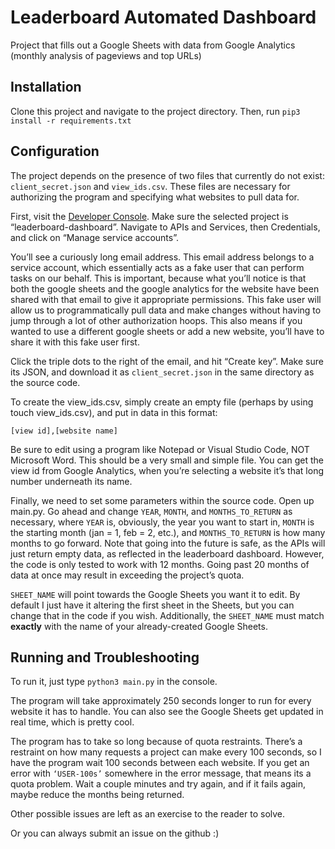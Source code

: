 # Leaderboard Automated Dashboard
Project that fills out a Google Sheets with data from Google Analytics (monthly analysis of pageviews and top URLs)

## Installation
Clone this project and navigate to the project directory. Then, run `pip3 install -r requirements.txt`

## Configuration
The project depends on the presence of two files that currently do not exist: `client_secret.json` and `view_ids.csv`. These files are necessary for authorizing the program and specifying what websites to pull data for. 

First, visit the [Developer Console](https://console.developers.google.com/). Make sure the selected project is “leaderboard-dashboard”. Navigate to APIs and Services, then Credentials, and click on “Manage service accounts”. 

You’ll see a curiously long email address. This email address belongs to a service account, which essentially acts as a fake user that can perform tasks on our behalf. This is important, because what you’ll notice is that both the google sheets and the google analytics for the website have been shared with that email to give it appropriate permissions. This fake user will allow us to programmatically pull data and make changes without having to jump through a lot of other authorization hoops. This also means if you wanted to use a different google sheets or add a new website, you’ll have to share it with this fake user first. 

Click the triple dots to the right of the email, and hit “Create key”. Make sure its JSON, and download it as `client_secret.json` in the same directory as the source code. 

To create the view_ids.csv, simply create an empty file (perhaps by using touch view_ids.csv), and put in data in this format:
```
[view id],[website name]
```
Be sure to edit using a program like Notepad or Visual Studio Code, NOT Microsoft Word. This should be a very small and simple file. You can get the view id from Google Analytics, when you’re selecting a website it’s that long number underneath its name. 

Finally, we need to set some parameters within the source code. Open up main.py. Go ahead and change `YEAR`, `MONTH`, and `MONTHS_TO_RETURN` as necessary, where `YEAR` is, obviously, the year you want to start in, `MONTH` is the starting month (jan = 1, feb = 2, etc.), and `MONTHS_TO_RETURN` is how many months to go forward. Note that going into the future is safe, as the APIs will just return empty data, as reflected in the leaderboard dashboard. However, the code is only tested to work with 12 months. Going past 20 months of data at once may result in exceeding the project’s quota. 

`SHEET_NAME` will point towards the Google Sheets you want it to edit. By default I just have it altering the first sheet in the Sheets, but you can change that in the code if you wish. Additionally, the `SHEET_NAME` must match **exactly** with the name of your already-created Google Sheets. 

## Running and Troubleshooting
To run it, just type `python3 main.py` in the console. 

The program will take approximately 250 seconds longer to run for every website it has to handle. You can also see the Google Sheets get updated in real time, which is pretty cool. 

The program has to take so long because of quota restraints. There’s a restraint on how many requests a project can make every 100 seconds, so I have the program wait 100 seconds between each website. If you get an error with `‘USER-100s’` somewhere in the error message, that means its a quota problem. Wait a couple minutes and try again, and if it fails again, maybe reduce the months being returned. 

Other possible issues are left as an exercise to the reader to solve.

Or you can always submit an issue on the github :) 
